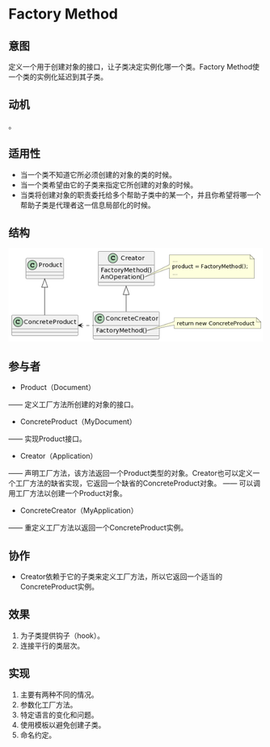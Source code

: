 # Factory Method

## 意图

定义一个用于创建对象的接口，让子类决定实例化哪一个类。Factory Method使一个类的实例化延迟到其子类。

## 动机

。

## 适用性

- 当一个类不知道它所必须创建的对象的类的时候。
- 当一个类希望由它的子类来指定它所创建的对象的时候。
- 当类将创建对象的职责委托给多个帮助子类中的某一个，并且你希望将哪一个帮助子类是代理者这一信息局部化的时候。

## 结构

![FactoryMethod](FactoryMethod.png)

## 参与者

- Product（Document）

—— 定义工厂方法所创建的对象的接口。

- ConcreteProduct（MyDocument）

—— 实现Product接口。

- Creator（Application）

—— 声明工厂方法，该方法返回一个Product类型的对象。Creator也可以定义一个工厂方法的缺省实现，它返回一个缺省的ConcreteProduct对象。
—— 可以调用工厂方法以创建一个Product对象。

- ConcreteCreator（MyApplication）

—— 重定义工厂方法以返回一个ConcreteProduct实例。

## 协作

- Creator依赖于它的子类来定义工厂方法，所以它返回一个适当的ConcreteProduct实例。

## 效果

1. 为子类提供钩子（hook）。
2. 连接平行的类层次。

## 实现

1. 主要有两种不同的情况。
2. 参数化工厂方法。
3. 特定语言的变化和问题。
4. 使用模板以避免创建子类。
5. 命名约定。
